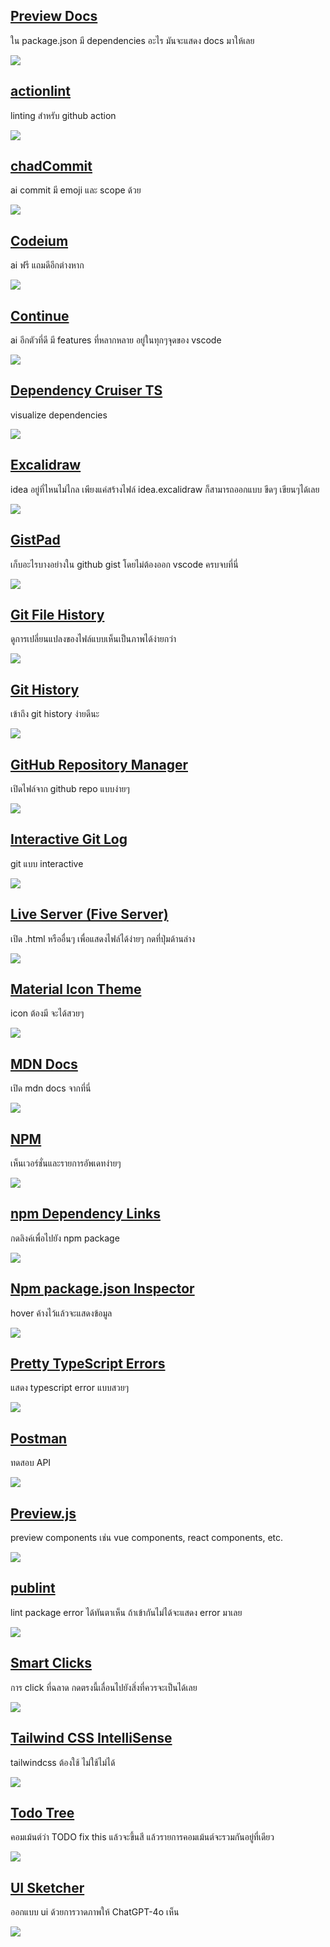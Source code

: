 ## [Preview Docs](https://marketplace.visualstudio.com/items?itemName=Selemondev.vscode-preview-docs)

ใน package.json มี dependencies อะไร มันจะแสดง docs มาให้เลย

![](https://res.cloudinary.com/daldcdwqs/image/upload/v1718854883/wrikka-obsidian/gigdaawjypk8anqbb8r3.webp)

## [actionlint](https://marketplace.visualstudio.com/items?itemName=arahata.linter-actionlint)

linting สำหรับ github action

![](https://res.cloudinary.com/daldcdwqs/image/upload/v1718854268/wrikka-obsidian/akfgin7enirnawvx0yyt.webp)

## [chadCommit](https://marketplace.visualstudio.com/items?itemName=lennartlence.chadcommit)

ai commit มี emoji และ scope ด้วย

![](https://res.cloudinary.com/daldcdwqs/image/upload/v1718854305/wrikka-obsidian/qesptd9rcks3shejegqh.gif)

## [Codeium](https://marketplace.visualstudio.com/items?itemName=Codeium.codeium)

ai ฟรี แถมดีอีกต่างหาก

![](https://res.cloudinary.com/daldcdwqs/image/upload/v1718854356/wrikka-obsidian/yukcyvnstwfasbge7f9p.webp)

## [Continue](https://marketplace.visualstudio.com/items?itemName=Continue.continue)

ai อีกตัวที่ดี มี features ที่หลากหลาย อยู่ในทุกๆจุดของ vscode

![](https://res.cloudinary.com/daldcdwqs/image/upload/v1718854478/wrikka-obsidian/vulzyrs89ljfgd5lxjpv.webp)

## [Dependency Cruiser TS](https://marketplace.visualstudio.com/items?itemName=remiscan.dependency-cruiser-ts)

visualize dependencies

![](https://res.cloudinary.com/daldcdwqs/image/upload/v1718854446/wrikka-obsidian/j2m6pigi4xmfby6wcgcy.webp)

## [Excalidraw](https://marketplace.visualstudio.com/items?itemName=pomdtr.excalidraw-editor)

idea อยู่ที่ไหนไม่ไกล เพียงแค่สร้างไฟล์ idea.excalidraw ก็สามารถออกแบบ ขีดๆ เขียนๆได้เลย

![](https://res.cloudinary.com/daldcdwqs/image/upload/v1718854479/wrikka-obsidian/bm9xn6zwrsber43s3b83.webp)

## [GistPad](https://marketplace.visualstudio.com/items?itemName=vsls-contrib.gistfs)

เก็บอะไรบางอย่างใน github gist โดยไม่ต้องออก vscode ครบจบที่นี่

![](https://res.cloudinary.com/daldcdwqs/image/upload/v1718854511/wrikka-obsidian/xkddclxrbiwcsquoogmc.gif)

## [Git File History](https://marketplace.visualstudio.com/items?itemName=pomber.git-file-history)

ดูการเปลี่ยนแปลงของไฟล์แบบเห็นเป็นภาพได้ง่ายกว่า

![](https://res.cloudinary.com/daldcdwqs/image/upload/v1718854527/wrikka-obsidian/hqcjmyxcwlanuhts78h4.webp)

## [Git History](https://marketplace.visualstudio.com/items?itemName=GuodongSun.vscode-git-cruise)

เข้าถึง git history ง่ายดีนะ

![](https://res.cloudinary.com/daldcdwqs/image/upload/v1718854574/wrikka-obsidian/zlbevoxviergxdccsi7j.gif)

## [GitHub Repository Manager](https://marketplace.visualstudio.com/items?itemName=henriqueBruno.github-repository-manager)

เปิดไฟล์จาก github repo แบบง่ายๆ

![](https://res.cloudinary.com/daldcdwqs/image/upload/v1718854602/wrikka-obsidian/iene1zjdmywnjjtnqwjp.webp)

## [Interactive Git Log](https://marketplace.visualstudio.com/items?itemName=interactive-smartlog.interactive-smartlog)

git แบบ interactive

![](https://res.cloudinary.com/daldcdwqs/image/upload/v1718854631/wrikka-obsidian/fmxyhwmiynxtrgib6yhx.webp)

## [Live Server (Five Server)](https://marketplace.visualstudio.com/items?itemName=yandeu.five-server)

เปิด .html หรืออื่นๆ เพื่อแสดงไฟล์ได้ง่ายๆ กดที่ปุ่มด้านล่าง

![](https://res.cloudinary.com/daldcdwqs/image/upload/v1718854679/wrikka-obsidian/rcx6vmtubtpfsmdqfqmh.webp)

## [Material Icon Theme](https://marketplace.visualstudio.com/items?itemName=PKief.material-icon-theme)

icon ต้องมี จะได้สวยๆ

![](https://res.cloudinary.com/daldcdwqs/image/upload/v1718862587/wrikka-obsidian/gpjxgqlbm7llus6pjz58.webp)

## [MDN Docs](https://marketplace.visualstudio.com/items?itemName=CoryGross.vscode-mdn-docs)

เปิด mdn docs จากที่นี่

![](https://res.cloudinary.com/daldcdwqs/image/upload/v1718854725/wrikka-obsidian/zrjrjfzwoam53xl2p2st.webp)

## [NPM](https://marketplace.visualstudio.com/items?itemName=idered.npm)

เห็นเวอร์ชั่นและรายการอัพเดทง่ายๆ

![](https://res.cloudinary.com/daldcdwqs/image/upload/v1718854757/wrikka-obsidian/itdirvoxae1w1rglmb2q.gif)

## [npm Dependency Links](https://marketplace.visualstudio.com/items?itemName=herrmannplatz.npm-dependency-links)

กดลิงค์เพื่อไปยัง npm package

![](https://res.cloudinary.com/daldcdwqs/image/upload/v1718854779/wrikka-obsidian/bxlyopur6zmqkwuguiup.webp)

## [Npm package.json Inspector](https://marketplace.visualstudio.com/items?itemName=kricsleo.vscode-package-json-inspector)

hover ค้างไว้แล้วจะแสดงข้อมูล

![](https://res.cloudinary.com/daldcdwqs/image/upload/v1718854823/wrikka-obsidian/coicrfdjailywon0ybds.webp)

## [Pretty TypeScript Errors](https://marketplace.visualstudio.com/items?itemName=yoavbls.pretty-ts-errors)

แสดง typescript error แบบสวยๆ

![](https://res.cloudinary.com/daldcdwqs/image/upload/v1718854842/wrikka-obsidian/rkbzkmwlvakbb1f7k640.webp)

## [Postman](https://marketplace.visualstudio.com/items?itemName=Postman.postman-for-vscode)

ทดสอบ API

![](https://res.cloudinary.com/daldcdwqs/image/upload/v1718854870/wrikka-obsidian/qitlsiefecklscr3iwmm.webp)

## [Preview.js](https://marketplace.visualstudio.com/items?itemName=zenclabs.previewjs)

preview components เช่น vue components, react components, etc.

![](https://res.cloudinary.com/daldcdwqs/image/upload/v1718854909/wrikka-obsidian/qperluu6vjznunsz9fvx.webp)

## [publint](https://marketplace.visualstudio.com/items?itemName=Kravets.vscode-publint)

lint package error ได้ทันตาเห็น ถ้าเข้ากันไม่ได้จะแสดง error มาเลย

![](https://res.cloudinary.com/daldcdwqs/image/upload/v1718854920/wrikka-obsidian/dyyq3ocjxsuqywmlugrh.webp)

## [Smart Clicks](https://marketplace.visualstudio.com/items?itemName=antfu.smart-clicks)

การ click ที่ฉลาด กดตรงนี้เลื่อนไปยังสิ่งที่ควรจะเป็นได้เลย

![](https://res.cloudinary.com/daldcdwqs/image/upload/v1718854971/wrikka-obsidian/b0gakpozswvuxlmxouwl.webp)

## [Tailwind CSS IntelliSense](https://marketplace.visualstudio.com/items?itemName=bradlc.vscode-tailwindcss)

tailwindcss ต้องใช้ ไม่ใช้ไม่ได้

![](https://res.cloudinary.com/daldcdwqs/image/upload/v1718854988/wrikka-obsidian/pakihxbyzaajjlnjlttk.webp)

## [Todo Tree](https://marketplace.visualstudio.com/items?itemName=Gruntfuggly.todo-tree)

คอมเม้นต์ว่า TODO fix this แล้วจะขึ้นสี แล้วรายการคอมเม้นต์จะรวมกันอยู่ที่เดียว

![](https://res.cloudinary.com/daldcdwqs/image/upload/v1718855027/wrikka-obsidian/fvawoof8a4jxykp8nmhv.webp)

## [UI Sketcher](https://marketplace.visualstudio.com/items?itemName=pAIrprog.ui-sketcher)

ออกแบบ ui ด้วยการวาดภาพให้ ChatGPT-4o เห็น

![](https://res.cloudinary.com/daldcdwqs/image/upload/v1718855061/wrikka-obsidian/cndjzsecgrsgfjg8rqeb.gif)
